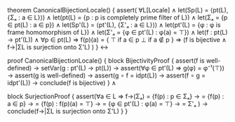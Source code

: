 theorem CanonicalBijectionLocale() {
  assert(
    ∀L[Locale] ∧
    let(Sp(L) = ⟨pt(L), {Σₐ : a ∈ L}⟩) ∧
    let(pt(L) = {p : p is completely prime filter of L}) ∧
    let(Σₐ = {p ∈ pt(L) : a ∈ p}) ∧
    let(Sp'(L) = ⟨pt'(L), {Σ'ₐ : a ∈ L}⟩) ∧
    let(pt'(L) = {φ : φ is frame homomorphism of L}) ∧
    let(Σ'ₐ = {φ ∈ pt'(L) : φ(a) = ⊤}) ∧
    let(f : pt(L) → pt'(L)) ∧
    ∀p ∈ pt(L) ⇒ f(p)(a) = {
      ⊤ if a ∈ p
      ⊥ if a ∉ p
    } ⇒
    (f is bijective ∧ f→|ΣL is surjection onto Σ'L)
  )
} ↔

proof CanonicalBijectionLocale() {
  block BijectivityProof {
    assert(f is well-defined) →
    setVar(g : pt'(L) → pt(L)) →
    assert(∀φ ∈ pt'(L) ⇒ g(φ) = φ⁻¹(⊤)) →
    assert(g is well-defined) →
    assert(g ∘ f = idpt(L)) →
    assert(f ∘ g = idpt'(L)) →
    conclude(f is bijective)
  } ∧

  block SurjectionProof {
    assert(∀a ∈ L ⇒
      f→(Σₐ) = {f(p) : p ∈ Σₐ} →
      = {f(p) : a ∈ p} →
      = {f(p) : f(p)(a) = ⊤} →
      = {φ ∈ pt'(L) : φ(a) = ⊤} →
      = Σ'ₐ
    ) →
    conclude(f→|ΣL is surjection onto Σ'L)
  }
}